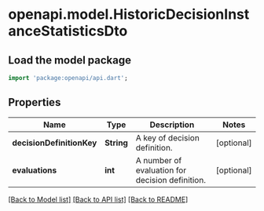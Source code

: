 # openapi.model.HistoricDecisionInstanceStatisticsDto

## Load the model package
```dart
import 'package:openapi/api.dart';
```

## Properties
Name | Type | Description | Notes
------------ | ------------- | ------------- | -------------
**decisionDefinitionKey** | **String** | A key of decision definition. | [optional] 
**evaluations** | **int** | A number of evaluation for decision definition. | [optional] 

[[Back to Model list]](../README.md#documentation-for-models) [[Back to API list]](../README.md#documentation-for-api-endpoints) [[Back to README]](../README.md)


